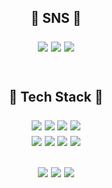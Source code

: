 <div align = center>
<h2>🚀 SNS 🚀</p>
<div>
<a href="https://devboy.kr/" target="_blank"><img src="https://img.shields.io/badge/Blog-blue?style=flat-square&logo=WordPress&logoColor=white"/></a>
<a href="https://www.instagram.com/ehduq/" target="_blank"><img src="https://img.shields.io/badge/Insta-inactive?style=flat-square&logo=Instagram&logoColor=white"/></a>
<a href="mailto:doyeoplay@gmail.com" target="_blank"><img src="https://img.shields.io/badge/Gmail-EA4335?style=flat-square&logo=Gmail&logoColor=white"/></a>
</div>
<br>
<!-- <details> -->
<!--   <summary>🚥 Tech Stack 🚥</summary> -->
  <h2>🚥 Tech Stack 🚥</p>
    <p>
      <img src="https://img.shields.io/badge/Next-000000?style=flat-square&logo=nextdotjs&logoColor=white"/></a>
      <img src="https://img.shields.io/badge/React-61DAFB?style=flat-square&logo=React&logoColor=white"/></a>
      <img src="https://img.shields.io/badge/jQuery-0769AD?style=flat-square&logo=jQuery&logoColor=white"/></a>
      <img src="https://img.shields.io/badge/Nexacro-F44A6A?style=flat-square&logo=expertsexchange&logoColor=white"/></a>
    <br>
      <img src="https://img.shields.io/badge/Typescript-3178C6?style=flat-square&logo=typescript&logoColor=white"/></a>
      <img src="https://img.shields.io/badge/JavaScript-F7DF1E?style=flat-square&logo=JavaScript&logoColor=white"/></a>
      <img src="https://img.shields.io/badge/HTML-E34F26?style=flat-square&logo=HTML5&logoColor=white"/></a>
      <img src="https://img.shields.io/badge/CSS-1572B6?style=flat-square&logo=CSS3&logoColor=white"/></a>
    <br><br>
      <img src="https://img.shields.io/badge/GraphQL-E10098?style=flat-square&logo=GraphQL&logoColor=white"/></a>
      <img src="https://img.shields.io/badge/MySQL-4479A1?style=flat-square&logo=mysql&logoColor=white"/></a>
      <img src="https://img.shields.io/badge/Oracle DB-F80000?style=flat-square&logo=Oracle&logoColor=white"/></a> 
    <br><br>
<!-- </details> -->
</div>
